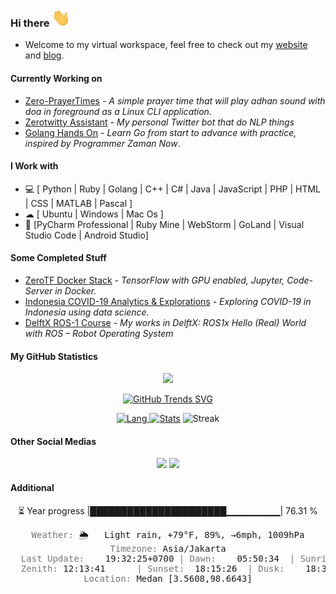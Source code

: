 ### Hi there <img src="https://raw.githubusercontent.com/noczero/noczero/master/styles/Hi.gif" width="30px">
* Welcome to my virtual workspace, feel free to check out my [website](https://satrya.zeroinside.id) and [blog](https://blog.zeroinside.id).

#### Currently Working on
* [Zero-PrayerTimes](https://github.com/noczero/Zero-PrayerTimes) - *A simple prayer time that will play adhan sound with doa in foreground as a Linux CLI application.*
* [Zerotwitty Assistant](https://github.com/noczero/Zerotwitty-Assistant) - *My personal Twitter bot that do NLP things*
* [Golang Hands On](https://github.com/noczero/Golang-Hands-On) - *Learn Go from start to advance with practice, inspired by Programmer Zaman Now*. 

#### I Work with
* 💻 [ Python | Ruby | Golang | C++ | C# | Java | JavaScript | PHP | HTML | CSS | MATLAB | Pascal ]
* ☁ [ Ubuntu | Windows | Mac Os ]
* :white_square_button: [PyCharm Professional | Ruby Mine | WebStorm | GoLand | Visual Studio Code | Android Studio]

#### Some Completed Stuff
* [ZeroTF Docker Stack](https://github.com/noczero/ZeroTF-Docker-Stack) - *TensorFlow with GPU enabled, Jupyter, Code-Server in Docker.*
* [Indonesia COVID-19 Analytics & Explorations](https://github.com/noczero/Indonesia-COVID-19-Analytics-n-Explorations) - *Exploring COVID-19 in Indonesia using data science.*
* [DelftX ROS-1 Course](https://github.com/noczero/DelftX-ROS-1-Course) - *My works in DelftX: ROS1x Hello (Real) World with ROS – Robot Operating System*


#### My GitHub Statistics
<div align="center"> 

![](https://komarev.com/ghpvc/?username=noczero&color=brightgreen)

[![GitHub Trends SVG](https://api.githubtrends.io/user/svg/noczero/langs?time_range=one_year&loc_metric=changed&compact=True&theme=bright_lights)](https://githubtrends.io)

[![Lang](https://github-readme-stats-eight-theta.vercel.app/api/top-langs/?username=noczero&layout=compact&langs_count=8&hide_border=true&theme=algolia) ![Stats](https://github-readme-stats.vercel.app/api?username=noczero&show_icons=true&hide_border=true&theme=algolia)](https://github.com/noczero) 
![Streak](https://github-readme-streak-stats.herokuapp.com/?user=noczero&count_private=true&theme=algolia&hide_border=true)

</div>

#### Other Social Medias
<p align="center">
<a href="https://linkedin.com/in/satrya-budi-pratama"><img src="https://img.shields.io/badge/-Satrya%20Budi%20Pratama-0077B5?style=flat&logo=Linkedin&logoColor=white"/></a>
<a href="mailto:satrya@zeroinside.id"><img src="https://img.shields.io/badge/-satrya@zeroinside.id-D14836?style=flat&logo=Gmail&logoColor=white"/></a>
</p>

#### Additional
<div align="center"> 
⏳ Year progress |██████████████████████▁▁▁▁▁▁▁▁| 76.31 %
<pre>
<font color='#777777'>Weather:</font> 🌦   Light rain, +79°F, 89%, →6mph, 1009hPa
<font color='#777777'>Timezone:</font> Asia/Jakarta
<font color='#777777'>  Last Update:</font>    19:32:25+0700 <font color='#777777'>|</font> <font color='#777777'>Dawn:</font>    05:50:34  <font color='#777777'>|</font> <font color='#777777'>Sunrise:</font> 06:11:45
<font color='#777777'>  Zenith:</font> 12:13:41      <font color='#777777'>|</font> <font color='#777777'>Sunset:</font>  18:15:26  <font color='#777777'>|</font> <font color='#777777'>Dusk:</font>    18:36:37
<font color='#777777'>Location:</font> Medan [3.5608,98.6643]</pre>
</div>